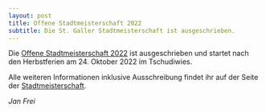 ```yaml
---
layout: post
title: Offene Stadtmeisterschaft 2022
subtitle: Die St. Galler Stadtmeisterschaft ist ausgeschrieben.
---
```


Die [Offene Stadtmeisterschaft 2022](/turniere/stadtmeisterschaft/2022) ist ausgeschrieben und startet nach den Herbstferien am 24. Oktober 2022 im Tschudiwies.

Alle weiteren Informationen inklusive Ausschreibung findet ihr auf der Seite der [Stadtmeisterschaft](/turniere/stadtmeisterschaft/2022).

_Jan Frei_
